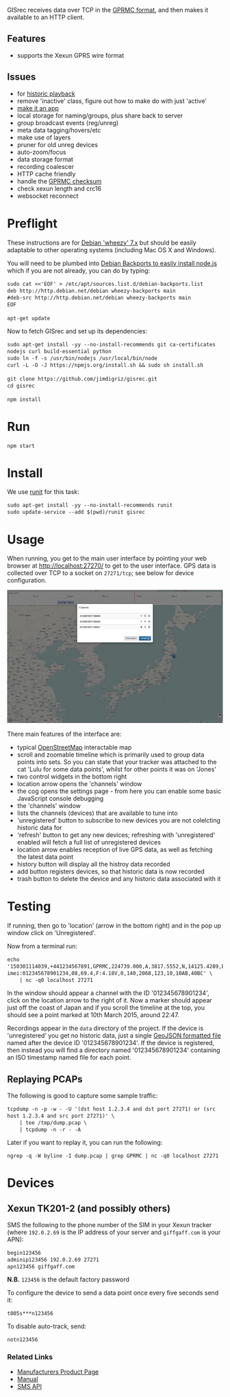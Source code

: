 GISrec receives data over TCP in the [GPRMC format](http://aprs.gids.nl/nmea/#rmc), and then makes it available to an HTTP client.

## Features

 * supports the Xexun GPRS wire format

## Issues

 * for [historic playback](https://github.com/hallahan/LeafletPlayback)
 * remove 'inactive' class, figure out how to make do with just 'active'
 * [make it an app](http://www.html5rocks.com/en/mobile/fullscreen/)
 * local storage for naming/groups, plus share back to server
 * group broadcast events (reg/unreg)
 * meta data tagging/hovers/etc
 * make use of layers
 * pruner for old unreg devices
 * auto-zoom/focus
 * data storage format
  * recording coalescer
  * HTTP cache friendly
 * handle the [GPRMC checksum](http://www.tigoe.com/pcomp/code/Processing/127/)
 * check xexun length and crc16
 * websocket reconnect

# Preflight

These instructions are for [Debian 'wheezy' 7.x](https://www.debian.org/) but should be easily adaptable to other operating systems (including Mac OS X and Windows).

You will need to be plumbed into [Debian Backports to easily install node.js](https://packages.debian.org/wheezy-backports/nodejs) which if you are not already, you can do by typing:

    sudo cat <<'EOF' > /etc/apt/sources.list.d/debian-backports.list
    deb http://http.debian.net/debian wheezy-backports main
    #deb-src http://http.debian.net/debian wheezy-backports main
    EOF
    
    apt-get update

Now to fetch GISrec and set up its dependencies:

    sudo apt-get install -yy --no-install-recommends git ca-certificates nodejs curl build-essential python
    sudo ln -f -s /usr/bin/nodejs /usr/local/bin/node
    curl -L -O -J https://npmjs.org/install.sh && sudo sh install.sh
    
    git clone https://github.com/jimdigriz/gisrec.git
    cd gisrec
    
    npm install

# Run

    npm start

# Install

We use [runit](http://www.mikeperham.com/2014/07/07/use-runit/) for this task:

    sudo apt-get install -yy --no-install-recommends runit
    sudo update-service --add $(pwd)/runit gisrec

# Usage

When running, you get to the main user interface by pointing your web browser at [http://localhost:27270/](http://localhost:27270/) to get to the user interface.  GPS data is collected over TCP to a socket on `27271/tcp`; see below for device configuration.

![Screenshot of GISrec in action](screenshot.jpeg "Screenshot of GISrec in action")

There main features of the interface are:

 * typical [OpenStreetMap](http://www.openstreetmap.org/) interactable map
 * scroll and zoomable timeline which is primarily used to group data points into sets.  So you can state that your tracker was attached to the cat 'Lulu for some data points', whilst for other points it was on 'Jones'
 * two control widgets in the bottom right
  * location arrow opens the 'channels' window
  * the cog opens the settings page - from here you can enable some basic JavaScript console debugging
 * the 'channels' window
  * lists the channels (devices) that are available to tune into
  * 'unregistered' button to subscribe to new devices you are not colelcting historic data for
  * 'refresh' button to get any new devices; refreshing with 'unregistered' enabled will fetch a full list of unregistered devices
  * location arrow enables reception of live GPS data, as well as fetching the latest data point
  * history button will display all the histroy data recorded
  * add button registers devices, so that historic data is now recorded
  * trash button to delete the device and any historic data associated with it

# Testing

If running, then go to 'location' (arrow in the bottom right) and in the pop up window click on 'Unregistered'.

Now from a terminal run:

    echo '150301114039,+441234567891,GPRMC,224739.000,A,3817.5552,N,14125.4289,E,0.00,136.36,100315,,,A*6C,F,, imei:012345678901234,08,69.4,F:4.18V,0,140,2068,123,10,10AB,40BC' \
    	| nc -q0 localhost 27271

In the window should appear a channel with the ID '012345678901234', click on the location arrow to the right of it.  Now a marker should appear just off the coast of Japan and if you scroll the timeline at the top, you should see a point marked at 10th March 2015, around 22:47.

Recordings appear in the `data` directory of the project.  If the device is 'unregistered' you get no historic data, just a single [GeoJSON formatted file](http://geojson.org/) named after the device ID '012345678901234'.  If the device is registered, then instead you will find a directory named '012345678901234' containing an ISO timestamp named file for each point.

## Replaying PCAPs

The following is good to capture some sample traffic:

    tcpdump -n -p -w - -U '(dst host 1.2.3.4 and dst port 27271) or (src host 1.2.3.4 and src port 27271)' \
    	| tee /tmp/dump.pcap \
    	| tcpdump -n -r - -A

Later if you want to replay it, you can run the following:

    ngrep -q -W byline -I dump.pcap | grep GPRMC | nc -q0 localhost 27271

# Devices

## Xexun TK201-2 (and possibly others)

SMS the following to the phone number of the SIM in your Xexun tracker (where `192.0.2.69` is the IP address of your server and `giffgaff.com` is your APN):

    begin123456
    adminip123456 192.0.2.69 27271
    apn123456 giffgaff.com

**N.B.** `123456` is the default factory password

To configure the device to send a data point once every five seconds send it:

    t005s***n123456

To disable auto-track, send:

    notn123456

### Related Links

  * [Manufacturers Product Page](http://www.gpstrackerchina.com/p131-GPS-Portable-Tracker-TK201-2/)
  * [Manual](http://www.jimsgpstracker.com/manual/tk201-user-manual.pdf)
   * [SMS API](http://g-homeserver.com/attachments/harley-davidson/1653d1361528231-harley-g-5-alarmanlage-mit-gps-ortung-tracker-tracking-software-xt-009-user-manual.pdf)
